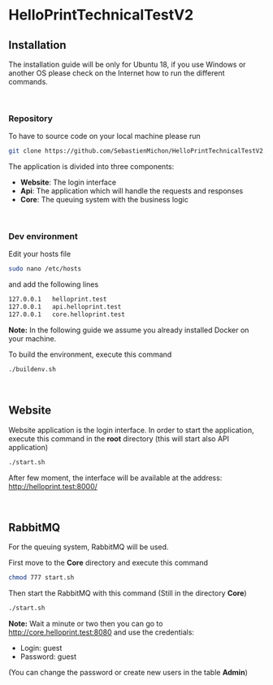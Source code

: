 # HelloPrintTechnicalTestV2

## Installation

The installation guide will be only for Ubuntu 18, if you use Windows or another OS please check on the Internet how to run the different commands.

<br>

### Repository
To have to source code on your local machine please run
```bash
git clone https://github.com/SebastienMichon/HelloPrintTechnicalTestV2.git
```
The application is divided into three components:

- **Website**: The login interface
- **Api**: The application which will handle the requests and responses
- **Core**: The queuing system with the business logic

<br>

### Dev environment
Edit your hosts file
```bash
sudo nano /etc/hosts
```
and add the following lines
```bash
127.0.0.1   helloprint.test
127.0.0.1   api.helloprint.test
127.0.0.1   core.helloprint.test
```
**Note:** In the following guide we assume you already installed Docker on your machine.

To build the environment, execute this command
```bash
./buildenv.sh
```
<br>

## Website
Website application is the login interface.
In order to start the application, execute this command in the **root** directory (this will start also API application)
```bash
./start.sh
```
After few moment, the interface will be available at the address: http://helloprint.test:8000/

<br>

## RabbitMQ
For the queuing system, RabbitMQ will be used.
<br>

First move to the **Core** directory and execute this command

```bash 
chmod 777 start.sh
```

Then start the RabbitMQ with this command (Still in the directory **Core**)

```bash
./start.sh
```

**Note:** Wait a minute or two then you can go to http://core.helloprint.test:8080 and use the credentials: 
* Login: guest
* Password: guest

(You can change the password or create new users in the table **Admin**)

<br>